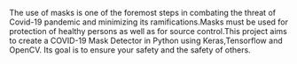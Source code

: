The use of masks is one of the foremost steps in combating the threat of Covid-19 pandemic and minimizing its ramifications.Masks must be used for protection of healthy persons as well as for source control.This project aims to create a COVID-19 Mask Detector in Python using Keras,Tensorflow and OpenCV.
Its goal is to ensure your safety and the safety of others.

